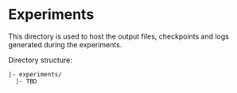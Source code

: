# Experiments

This directory is used to host the output files, checkpoints and logs generated during the experiments.

Directory structure:
```
|- experiments/
  |- TBD
```

